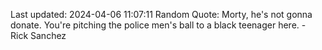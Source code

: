 Last updated: 2024-04-06 11:07:11
Random Quote: Morty, he's not gonna donate. You're pitching the police men's ball to a black teenager here. - Rick Sanchez